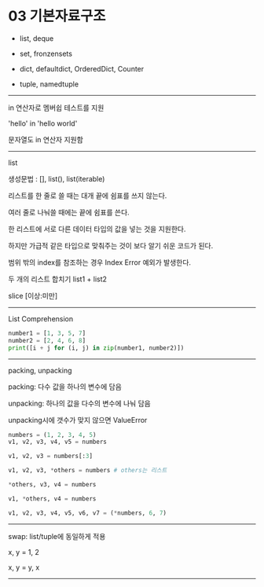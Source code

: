 # 03 기본자료구조

* list, deque

* set, fronzensets

* dict, defaultdict, OrderedDict, Counter

* tuple, namedtuple

----

in 연산자로 멤버쉽 테스트를 지원

'hello' in 'hello world'

문자열도 in 연산자 지원함

----

list

생성문법 : [], list(), list(iterable)

리스트를 한 줄로 쓸 때는 대개 끝에 쉼표를 쓰지 않는다.

여러 줄로 나눠쓸 때에는 끝에 쉼표를 쓴다.

한 리스트에 서로 다른 데이터 타입의 값을 넣는 것을 지원한다.

하지만 가급적 같은 타입으로 맞춰주는 것이 보다 알기 쉬운 코드가 된다.

범위 밖의 index를 참조하는 경우 Index Error 예외가 발생한다.

두 개의 리스트 합치기 list1 + list2

slice [이상:미만]

----

List Comprehension

```py
number1 = [1, 3, 5, 7]
number2 = [2, 4, 6, 8]
print([i + j for (i, j) in zip(number1, number2)])
```

----

packing, unpacking

packing: 다수 값을 하나의 변수에 담음

unpacking: 하나의 값을 다수의 변수에 나눠 담음

unpacking시에 갯수가 맞지 않으면 ValueError

```py
numbers = (1, 2, 3, 4, 5)
v1, v2, v3, v4, v5 = numbers

v1, v2, v3 = numbers[:3]

v1, v2, v3, *others = numbers # others는 리스트

*others, v3, v4 = numbers

v1, *others, v4 = numbers

v1, v2, v3, v4, v5, v6, v7 = (*numbers, 6, 7)
```

----

swap: list/tuple에 동일하게 적용

x, y = 1, 2

x, y = y, x

----

